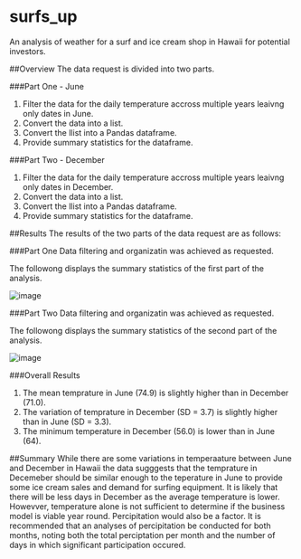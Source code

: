 # surfs_up
An analysis of weather for a surf and ice cream shop in Hawaii for potential investors.

##Overview
The data request is divided into two parts.

###Part One - June
1. Filter the data for the daily temperature accross multiple years leaivng only dates in June.
2. Convert the data into a list.
3. Convert the llist into a Pandas dataframe.
4. Provide summary statistics for the dataframe.

###Part Two - December
1. Filter the data for the daily temperature accross multiple years leaivng only dates in December.
2. Convert the data into a list.
3. Convert the llist into a Pandas dataframe.
4. Provide summary statistics for the dataframe.

##Results
The results of the two parts of the data request are as follows:

###Part One
Data filtering and organizatin was achieved as requested. 

The followong displays the summary statistics of the first part of the analysis.

![image](https://user-images.githubusercontent.com/114311015/208487648-0f33cb2c-946c-4cb7-96fc-2081a268c683.png)


###Part Two
Data filtering and organizatin was achieved as requested. 

The followong displays the summary statistics of the second part of the analysis.

![image](https://user-images.githubusercontent.com/114311015/208487836-fe11e4b8-3ad2-4f85-984c-e2840243998f.png)


###Overall Results
1. The mean temprature in June (74.9) is slightly higher than in December (71.0).
2. The variation of temprature in December (SD = 3.7) is slightly higher than in June (SD = 3.3).
3. The minimum temperature in December (56.0) is lower than in June (64).


##Summary
While there are some variations in temperaature between June and December in Hawaii the data sugggests that the temprature in Decemeber should be similar enough to 
the teperature in June to provide some ice cream sales and demand for surfing equipment. It is likely that there will be less days in December as the average
temperature is lower. Howevver, temperature alone is not sufficient to determine if the business model is viable year round. Percipitation would also be a factor.
It is recommended that an analyses of percipitation  be conducted for both months, noting both the total perciptation per month and the number of days in which 
significant participation occured. 
